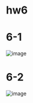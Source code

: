 # hw6
# 6-1
![image](https://github.com/user-attachments/assets/57a38a64-c6f6-49bb-846a-ad76ef312bf4)

# 6-2
![image](https://github.com/user-attachments/assets/c92cfa10-f12b-41d8-b2e7-7b123b3a42c7)
